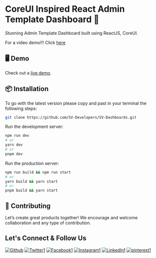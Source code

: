 # CoreUI Inspired React Admin Template Dashboard 🚀

Stunning Admin Template Dashboard built using ReactJS, CoreUI.

For a video demo!!!
Click [here](https://www.facebook.com/reel/767084484751614)
## 🖥 Demo

Check out a [live demo](https://sv-dashboards.vercel.app/).

## 📦 Installation

To go with the latest version please copy and past in your terminal the following steps: 

```bash
git clone https://github.com/SV-Developers/SV-Dashboards.git
```

Run the development server:

```bash
npm run dev
# or
yarn dev
# or
pnpm dev
```
Run the production server:

```bash
npm run build && npm run start
# or
yarn build && yarn start
# or
pnpm build && yarn start
```

## 🤝 Contributing

Let’s create great products together! We encourage and welcome collaboration and any type of contribution.

## Let's Connect & Follow Us

[![Github](https://github.com/SV-Developers/SV-Dashboards/assets/159615162/d5e3189f-07d8-490f-ac99-6bbbe8090132)][6]
[![Twitter1](https://github.com/SV-Developers/SV-Dashboards/assets/159615162/d7a4bfcf-95da-4a53-9e7b-32b206361e19)][4]
[![Facebook1](https://github.com/SV-Developers/SV-Dashboards/assets/159615162/7bd20447-76b3-4886-ae38-aaec15841355)][1]
[![Instagram1](https://github.com/SV-Developers/SV-Dashboards/assets/159615162/12ec043e-fc69-4298-91a7-731545fb6686)][2]
[![LinkedIn1](https://github.com/SV-Developers/SV-Dashboards/assets/159615162/755015ee-93a3-4162-9506-a3308ac324bd)][5]
[![pinterest1](https://github.com/SV-Developers/SV-Dashboards/assets/159615162/15a159c2-a979-444e-b5b6-82c390facf50)][3]



[1]: https://www.facebook.com/people/SV-Devs/61555948055256/
[2]: https://www.instagram.com/sv_devs/?igsh=MWEwdnRjazk5OXhxOA%3D%3D
[3]: https://in.pinterest.com/SV_developers/
[4]: https://twitter.com/SV_5verr
[5]: https://www.linkedin.com/in/sv-developers-4855022b6/
[6]: https://github.com/SV-Developers


